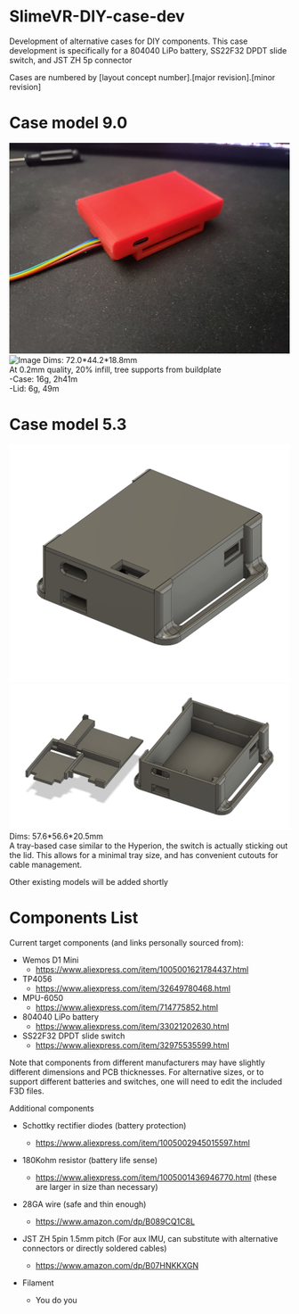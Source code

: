 # SlimeVR-DIY-case-dev
Development of alternative cases for DIY components.
This case development is specifically for a 804040 LiPo battery, SS22F32 DPDT slide switch, and JST ZH 5p connector

Cases are numbered by [layout concept number].[major revision].[minor revision]

# Case model 9.0  
![Image](https://github.com/Sketch56/SlimeVR-DIY-case-dev/blob/06c3cc5c6c8da82cac7aaef6484ed5e536fc3b83/images/case%209.0.6%201.jpg)
![Image](https://github.com/Sketch56/SlimeVR-DIY-case-dev/blob/06c3cc5c6c8da82cac7aaef6484ed5e536fc3b83/images/case%209.0.6%20interior%202.jpg)
Dims: 72.0\*44.2\*18.8mm  
At 0.2mm quality, 20% infill, tree supports from buildplate  
-Case: 16g, 2h41m  
-Lid: 6g, 49m  

# Case model 5.3  
![Image](https://github.com/Sketch56/SlimeVR-DIY-case-dev/blob/06c3cc5c6c8da82cac7aaef6484ed5e536fc3b83/images/case%205.3.5%201.png)
![Image](https://github.com/Sketch56/SlimeVR-DIY-case-dev/blob/06c3cc5c6c8da82cac7aaef6484ed5e536fc3b83/images/case%205.3.5%202.png)
Dims: 57.6\*56.6\*20.5mm  
A tray-based case similar to the Hyperion, the switch is actually sticking out the lid. This allows for a minimal tray size, and has convenient cutouts for cable management.

Other existing models will be added shortly

# Components List
Current target components (and links personally sourced from):
 - Wemos D1 Mini
   - https://www.aliexpress.com/item/1005001621784437.html
 - TP4056
   - https://www.aliexpress.com/item/32649780468.html
 - MPU-6050
   - https://www.aliexpress.com/item/714775852.html
 - 804040 LiPo battery
   - https://www.aliexpress.com/item/33021202630.html
 - SS22F32 DPDT slide switch
   - https://www.aliexpress.com/item/32975535599.html

Note that components from different manufacturers may have slightly different dimensions and PCB thicknesses.
For alternative sizes, or to support different batteries and switches, one will need to edit the included F3D files.

Additional components
 - Schottky rectifier diodes (battery protection)
   - https://www.aliexpress.com/item/1005002945015597.html 
 - 180Kohm resistor (battery life sense)
   - https://www.aliexpress.com/item/1005001436946770.html (these are larger in size than necessary)
 - 28GA wire (safe and thin enough)
   - https://www.amazon.com/dp/B089CQ1C8L
 - JST ZH 5pin 1.5mm pitch (For aux IMU, can substitute with alternative connectors or directly soldered cables)
   - https://www.amazon.com/dp/B07HNKKXGN

 - Filament
   - You do you
